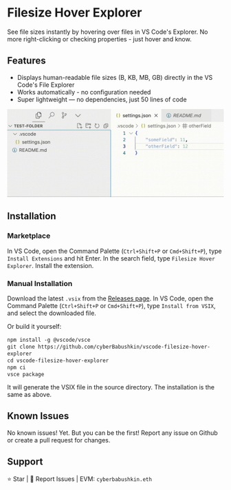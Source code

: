 # Filesize Hover Explorer

See file sizes instantly by hovering over files in VS Code's Explorer. No more right-clicking or checking properties - just hover and know.

## Features

- Displays human-readable file sizes (B, KB, MB, GB) directly in the VS Code's File Explorer
- Works automatically - no configuration needed
- Super lightweight — no dependencies, just 50 lines of code

![Filesize Hover Explorer in Action](./images/showcase.gif)

## Installation

### Marketplace

In VS Code, open the Command Palette (`Ctrl+Shift+P` or `Cmd+Shift+P`), type `Install Extensions` and hit Enter. In the search field, type `Filesize Hover Explorer`. Install the extension.

### Manual Installation

Download the latest `.vsix` from the [Releases page](https://github.com/cyberBabushkin/vscode-filesize-hover-explorer/releases). In VS Code, open the Command Palette (`Ctrl+Shift+P` or `Cmd+Shift+P`), type `Install from VSIX`, and select the downloaded file.

Or build it yourself:

```shell
npm install -g @vscode/vsce
git clone https://github.com/cyberBabushkin/vscode-filesize-hover-explorer
cd vscode-filesize-hover-explorer
npm ci
vsce package
```

It will generate the VSIX file in the source directory. The installation is the same as above.

## Known Issues

No known issues! Yet. But you can be the first! Report any issue on Github or create a pull request for changes.

## Support

⭐ Star | 🐛 Report Issues | EVM: `cyberbabushkin.eth`
